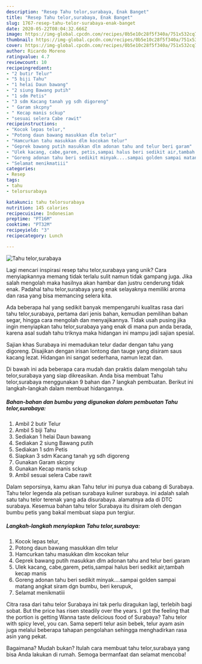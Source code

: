 ```yaml
---
description: "Resep Tahu telor,surabaya, Enak Banget"
title: "Resep Tahu telor,surabaya, Enak Banget"
slug: 1767-resep-tahu-telor-surabaya-enak-banget
date: 2020-05-22T08:04:32.666Z
image: https://img-global.cpcdn.com/recipes/0b5e10c28f5f340a/751x532cq70/tahu-telorsurabaya-foto-resep-utama.jpg
thumbnail: https://img-global.cpcdn.com/recipes/0b5e10c28f5f340a/751x532cq70/tahu-telorsurabaya-foto-resep-utama.jpg
cover: https://img-global.cpcdn.com/recipes/0b5e10c28f5f340a/751x532cq70/tahu-telorsurabaya-foto-resep-utama.jpg
author: Ricardo Moreno
ratingvalue: 4.7
reviewcount: 10
recipeingredient:
- "2 butir Telur"
- "5 biji Tahu"
- "1 helai Daun bawang"
- "2 siung Bawang putih"
- "1 sdm Petis"
- "3 sdm Kacang tanah yg sdh digoreng"
- " Garam skcpny"
- " Kecap manis sckup"
- "sesuai selera Cabe rawit"
recipeinstructions:
- "Kocok lepas telur,"
- "Potong daun bawang masukkan dlm telur"
- "Hamcurkan tahu masukkan dlm kocokan telur"
- "Geprek bawang putih masukkan dlm adonan tahu and telur beri garam"
- "Ulek kacang, cabe,garem, petis,sampai halus beri sedikit air,tambah kecap manis"
- "Goreng adonan tahu beri sedikit minyak....sampai golden sampai matang angkat siram dgn bumbu, beri kerupuk,"
- "Selamat menikmatiii"
categories:
- Resep
tags:
- tahu
- telorsurabaya

katakunci: tahu telorsurabaya 
nutrition: 145 calories
recipecuisine: Indonesian
preptime: "PT16M"
cooktime: "PT32M"
recipeyield: "3"
recipecategory: Lunch

---
```



![Tahu telor,surabaya](https://img-global.cpcdn.com/recipes/0b5e10c28f5f340a/751x532cq70/tahu-telorsurabaya-foto-resep-utama.jpg)

Lagi mencari inspirasi resep tahu telor,surabaya yang unik? Cara menyiapkannya memang tidak terlalu sulit namun tidak gampang juga. Jika salah mengolah maka hasilnya akan hambar dan justru cenderung tidak enak. Padahal tahu telor,surabaya yang enak selayaknya memiliki aroma dan rasa yang bisa memancing selera kita.

Ada beberapa hal yang sedikit banyak mempengaruhi kualitas rasa dari tahu telor,surabaya, pertama dari jenis bahan, kemudian pemilihan bahan segar, hingga cara mengolah dan menyajikannya. Tidak usah pusing jika ingin menyiapkan tahu telor,surabaya yang enak di mana pun anda berada, karena asal sudah tahu triknya maka hidangan ini mampu jadi sajian spesial.

Sajian khas Surabaya ini memadukan telur dadar dengan tahu yang digoreng. Disajikan dengan irisan lontong dan tauge yang disiram saus kacang lezat. Hidangan ini sangat sederhana, namun lezat dan.


Di bawah ini ada beberapa cara mudah dan praktis dalam mengolah tahu telor,surabaya yang siap dikreasikan. Anda bisa membuat Tahu telor,surabaya menggunakan 9 bahan dan 7 langkah pembuatan. Berikut ini langkah-langkah dalam membuat hidangannya.

<!--inarticleads1-->

##### Bahan-bahan dan bumbu yang digunakan dalam pembuatan Tahu telor,surabaya:

1. Ambil 2 butir Telur
1. Ambil 5 biji Tahu
1. Sediakan 1 helai Daun bawang
1. Sediakan 2 siung Bawang putih
1. Sediakan 1 sdm Petis
1. Siapkan 3 sdm Kacang tanah yg sdh digoreng
1. Gunakan  Garam skcpny
1. Gunakan  Kecap manis sckup
1. Ambil sesuai selera Cabe rawit


Dalam seporsinya, kamu akan Tahu telur ini punya dua cabang di Surabaya. Tahu telor legenda ala petisan surabaya kuliner surabaya. ini adalah salah satu tahu telor terenak yang ada disurabaya. alamatnya ada di DTC surabaya. Kesemua bahan tahu telor Surabaya itu disiram oleh dengan bumbu petis yang bakal membuat siapa pun tergiur. 

<!--inarticleads2-->

##### Langkah-langkah menyiapkan Tahu telor,surabaya:

1. Kocok lepas telur,
1. Potong daun bawang masukkan dlm telur
1. Hamcurkan tahu masukkan dlm kocokan telur
1. Geprek bawang putih masukkan dlm adonan tahu and telur beri garam
1. Ulek kacang, cabe,garem, petis,sampai halus beri sedikit air,tambah kecap manis
1. Goreng adonan tahu beri sedikit minyak....sampai golden sampai matang angkat siram dgn bumbu, beri kerupuk,
1. Selamat menikmatiii


Citra rasa dari tahu telor Surabaya ini tak perlu diragukan lagi, terlebih bagi sobat. But the price has risen steadily over the years. I got the feeling that the portion is getting Wanna taste delicious food of Surabaya? Tahu telor with spicy level, you can. Sama seperti telur asin bebek, telur ayam asin juga melalui beberapa tahapan pengolahan sehingga menghadirkan rasa asin yang pekat. 

Bagaimana? Mudah bukan? Itulah cara membuat tahu telor,surabaya yang bisa Anda lakukan di rumah. Semoga bermanfaat dan selamat mencoba!
